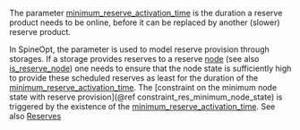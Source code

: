 The parameter [minimum\_reserve\_activation\_time](@ref) is the duration
a reserve product needs to be online, before it can be replaced by another (slower) reserve product.

In SpineOpt, the parameter is used to model reserve provision through storages. If a storage provides
reserves to a reserve [node](@ref) (see also [is\_reserve\_node](@ref)) one needs to ensure that the node state
is sufficiently high to provide these scheduled reserves as least for the duration of the [minimum\_reserve\_activation\_time](@ref).
The [constraint on the minimum node state with reserve provision](@ref constraint_res_minimum_node_state) is triggered by the existence of the [minimum\_reserve\_activation\_time](@ref). See also [Reserves](@ref)
